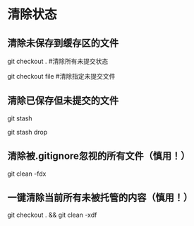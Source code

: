 # 清除状态

## 清除未保存到缓存区的文件

git checkout . #清除所有未提交状态

git checkout file #清除指定未提交文件

## 清除已保存但未提交的文件

git stash

git stash drop

## 清除被.gitignore忽视的所有文件（慎用！）

git clean -fdx

## 一键清除当前所有未被托管的内容（慎用！）

git checkout . && git clean -xdf

